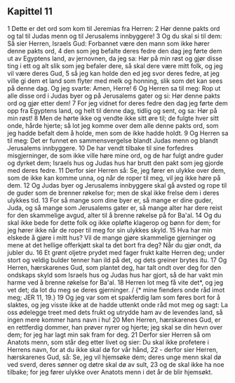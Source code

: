 ## Kapittel 11

1 Dette er det ord som kom til Jeremias fra Herren:
2 Hør denne pakts ord og tal til Judas menn og til Jerusalems innbyggere!
3 Og du skal si til dem: Så sier Herren, Israels Gud: Forbannet være den mann som ikke hører denne pakts ord,
4 den som jeg befalte deres fedre den dag jeg førte dem ut av Egyptens land, av jernovnen, da jeg sa: Hør på min røst og gjør disse ting i ett og alt slik som jeg befaler dere, så skal dere være mitt folk, og jeg vil være deres Gud,
5 så jeg kan holde den ed jeg svor deres fedre, at jeg ville gi dem et land som flyter med melk og honning, slik som det kan sees på denne dag. Og jeg svarte: Amen, Herre!
6 Og Herren sa til meg: Rop ut alle disse ord i Judas byer og på Jerusalems gater og si: Hør denne pakts ord og gjør etter dem!
7 For jeg vidnet for deres fedre den dag jeg førte dem opp fra Egyptens land, og helt til denne dag, tidlig og sent, og sa: Hør på min røst!
8 Men de hørte ikke og vendte ikke sitt øre til; de fulgte hver sitt onde, hårde hjerte; så lot jeg komme over dem alle denne pakts ord, som jeg hadde befalt dem å holde, men som de ikke hadde holdt.
9 Og Herren sa til meg: Det er funnet en sammensvergelse blandt Judas menn og blandt Jerusalems innbyggere.
10 De har vendt tilbake til sine forfedres misgjerninger, de som ikke ville høre mine ord, og de har fulgt andre guder og dyrket dem; Israels hus og Judas hus har brutt den pakt som jeg gjorde med deres fedre.
11 Derfor sier Herren så: Se, jeg fører en ulykke over dem, som de ikke kan komme unna, og når de roper til meg, vil jeg ikke høre på dem.
12 Og Judas byer og Jerusalems innbyggere skal gå avsted og rope til de guder som de brenner røkelse for; men de skal ikke frelse dem i deres ulykkes tid.
13 For så mange som dine byer er, så mange er dine guder, Juda, og så mange som Jerusalems gater er, så mange alter har dere reist for den skammelige avgud, alter til å brenne røkelse på for Ba'al.
14 Og du skal ikke bede for dette folk og ikke opløfte klagerop og bønn for dem; for jeg hører ikke når de roper til meg for sin ulykkes skyld.
15 Hva har min elskede å gjøre i mitt hus? Vil de mange gjøre skammelige gjerninger og mene at det hellige offerkjøtt skal ta det bort fra deg? Når du gjør ondt, da jubler du.
16 Et grønt oljetre prydet med fager frukt kalte Herren deg; under stort og veldig bulder tenner han ild på det, og dets greiner brytes itu.
17 Og Herren, hærskarenes Gud, som plantet deg, har talt ondt over deg for den ondskaps skyld som Israels hus og Judas hus har gjort, så de har vakt min harme ved å brenne røkelse for Ba'al.
18 Herren lot meg få vite det*, og jeg vet det; da lot du meg se deres gjerninger. / {* mine fienders onde råd imot meg; JER 11, 19.}
19 Og jeg var som et spakferdig lam som føres bort for å slaktes, og jeg visste ikke at de hadde uttenkt onde råd mot meg og sagt: La oss ødelegge treet med dets frukt og utrydde ham av de levendes land, så ingen mere kommer hans navn i hu!
20 Men Herren, hærskarenes Gud, er en rettferdig dommer, han prøver nyrer og hjerte; jeg skal se din hevn over dem; for jeg har lagt min sak fram for deg.
21 Derfor sier Herren så om Anatots menn, som står deg etter livet og sier: Du skal ikke profetere i Herrens navn, for at du ikke skal dø for vår hånd,
22 - derfor sier Herren, hærskarenes Gud, så: Se, jeg vil hjemsøke dem; deres unge menn skal dø ved sverd, deres sønner og døtre skal dø av sult,
23 og de skal ikke ha noe tilbake; for jeg fører ulykke over Anatots menn i det år de blir hjemsøkt.
